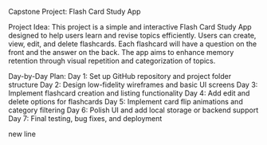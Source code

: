 Capstone Project: Flash Card Study App

Project Idea:
This project is a simple and interactive Flash Card Study App designed to help users learn and revise topics efficiently. Users can create, view, edit, and delete flashcards. Each flashcard will have a question on the front and the answer on the back. The app aims to enhance memory retention through visual repetition and categorization of topics.

Day-by-Day Plan:
Day 1: Set up GitHub repository and project folder structure
Day 2: Design low-fidelity wireframes and basic UI screens
Day 3: Implement flashcard creation and listing functionality
Day 4: Add edit and delete options for flashcards
Day 5: Implement card flip animations and category filtering
Day 6: Polish UI and add local storage or backend support
Day 7: Final testing, bug fixes, and deployment


new line